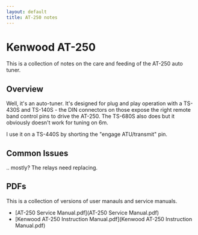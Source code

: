 ```yaml
---
layout: default
title: AT-250 notes
---
```


# Kenwood AT-250

This is a collection of notes on the care and feeding of the AT-250 auto tuner.

## Overview

Well, it's an auto-tuner.  It's designed for plug and play operation with
a TS-430S and TS-140S - the DIN connectors on those expose the right remote
band control pins to drive the AT-250.  The TS-680S also does but it obviously
doesn't work for tuning on 6m.

I use it on a TS-440S by shorting the "engage ATU/transmit" pin.


## Common Issues

.. mostly? The relays need replacing.

## PDFs

This is a collection of versions of user manauls and service manuals.

 * [AT-250 Service Manual.pdf](AT-250 Service Manual.pdf)
 * [Kenwood AT-250 Instruction Manual.pdf](Kenwood AT-250 Instruction Manual.pdf)

